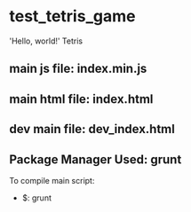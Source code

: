 test_tetris_game
================

'Hello, world!' Tetris

main js file: index.min.js
---
main html file: index.html
---
dev main file: dev_index.html
---

Package Manager Used: grunt
---
To compile main script:
- $: grunt
